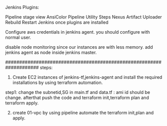 Jenkins
Plugins:

Pipeline stage view
AnsiColor
Pipeline Utility Steps
Nexus Artifact Uploader
Rebuild
Restart Jenkins once plugins are installed

Configure aws credentials in jenkins agent. you should configure with normal user.

disable node monitoring since our instances are with less memory. add jenkins agent as node inside jenkins master.

####################################################################
steps:

1. Create EC2 instances of jenkins-tf,jenkins-agent and install the required installations by using terraform automation.

step1: change the subnetid,SG in main.tf and data.tf : ami id should be change. afterthat push the code and terraform init,terraform plan and terraform apply.

2. create 01-vpc by using pipeline automate the terraform init,plan and apply.



